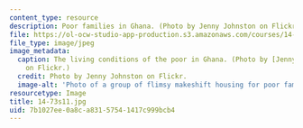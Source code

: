 ```yaml
---
content_type: resource
description: Poor families in Ghana. (Photo by Jenny Johnston on Flickr.)
file: https://ol-ocw-studio-app-production.s3.amazonaws.com/courses/14-73-the-challenge-of-world-poverty-spring-2011/7b1027ee0a8ca83157541417c999bcb4_14-73s11.jpg
file_type: image/jpeg
image_metadata:
  caption: The living conditions of the poor in Ghana. (Photo by [Jenny Johnston](http://www.flickr.com/photos/spinningjenny/5898295/in/photostream)
    on Flickr.)
  credit: Photo by Jenny Johnston on Flickr.
  image-alt: 'Photo of a group of flimsy makeshift housing for poor families in Ghana. '
resourcetype: Image
title: 14-73s11.jpg
uid: 7b1027ee-0a8c-a831-5754-1417c999bcb4
---
```

